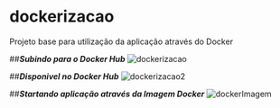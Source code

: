 # dockerizacao
Projeto base para utilização da aplicação através do Docker

##***Subindo para o Docker Hub***
![dockerizacao](https://user-images.githubusercontent.com/83794216/206872263-007ce65f-f345-41d7-840c-abe2e5d44ddf.png)


##***Disponivel no Docker Hub***
![dockerizacao2](https://user-images.githubusercontent.com/83794216/206872247-e5277f63-a6dc-4aa5-96de-db4084a03f09.png)


##***Startando aplicação através da Imagem Docker***
![dockerImagem](https://user-images.githubusercontent.com/83794216/206872304-49f1d4d8-2de2-40f7-bf21-e106755647b0.png)

